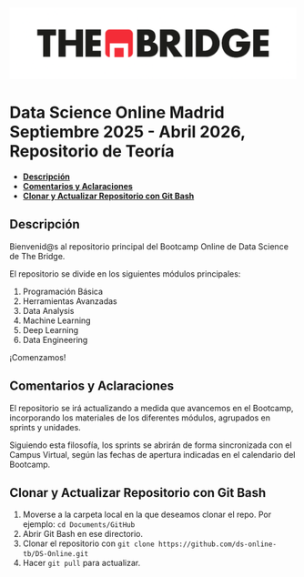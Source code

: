 ![LogoTB](logo.png)

# **Data Science Online Madrid Septiembre 2025 - Abril 2026, Repositorio de Teoría**
  - [**Descripción**](#descripción)
  - [**Comentarios y Aclaraciones**](#comentarios-y-aclaraciones)
  - [**Clonar y Actualizar Repositorio con Git Bash**](#clonar-y-actualizar-repositorio-con-Git-Bash)

**Descripción**
---

Bienvenid@s al repositorio principal del Bootcamp Online de Data Science de The Bridge.

El repositorio se divide en los siguientes módulos principales:

1. Programación Básica
2. Herramientas Avanzadas
3. Data Analysis
4. Machine Learning
5. Deep Learning
6. Data Engineering

¡Comenzamos!

**Comentarios y Aclaraciones**
---

El repositorio se irá actualizando a medida que avancemos en el Bootcamp, incorporando los materiales de los diferentes módulos, agrupados en sprints y unidades.  

Siguiendo esta filosofía, los sprints se abrirán de forma sincronizada con el Campus Virtual, según las fechas de apertura indicadas en el calendario del Bootcamp.

**Clonar y Actualizar Repositorio con Git Bash**
---

1. Moverse a la carpeta local en la que deseamos clonar el repo. Por ejemplo: 
`
cd Documents/GitHub
`
2. Abrir Git Bash en ese directorio.
3. Clonar el repositorio con
`
git clone https://github.com/ds-online-tb/DS-Online.git
`
4. Hacer `git pull` para actualizar.

